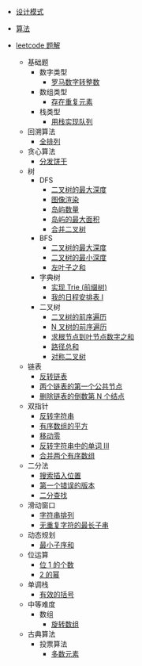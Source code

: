 - [设计模式](/magic-code/design-patterns)

- [算法](/magic-code/algorithm)

- [leetcode 题解](/magic-code/leetcode)

  - 基础题
    - 数字类型
      - [罗马数字转整数](/magic-code/leetcode/romanToInt.md)
    - 数组类型
      - [存在重复元素](/magic-code/leetcode/contains-duplicate.md)
    - 栈类型
      - [用栈实现队列](/magic-code/leetcode/queue-using-stacks.md)
  - 回溯算法
    - [全排列](/magic-code/leetcode/permutations.md)
  - 贪心算法
    - [分发饼干](/magic-code/leetcode/assign-cookies.md)
  - 树
    - DFS
      - [二叉树的最大深度](/magic-code/leetcode/tree-maxDepth-dfs.md)
      - [图像渲染](/magic-code/leetcode/flood-fill.md)
      - [岛屿数量](/magic-code/leetcode/num-of-lands.md)
      - [岛屿的最大面积](/magic-code/leetcode/max-area-of-island.md)
      - [合并二叉树](/magic-code/leetcode/merge-two-binary-trees.md)
    - BFS
      - [二叉树的最大深度](/magic-code/leetcode/tree-maxDepth-bfs.md)
      - [二叉树的最小深度](/magic-code/leetcode/tree-minDepth.md)
      - [左叶子之和](/magic-code/leetcode/sum-of-left-leaves.md)
    - 字典树
      - [实现 Trie (前缀树)](/magic-code/leetcode/trie.md)
      - [我的日程安排表 I](/magic-code/leetcode/my-calendar-1.md)
    - 二叉树
      - [二叉树的前序遍历](/magic-code/leetcode/tree-preorder-traversal.md)
      - [N 叉树的前序遍历](/magic-code/leetcode/n-tree-preorder-traversal.md)
      - [求根节点到叶节点数字之和](/magic-code/leetcode/sum-root-to-leaf-number.md)
      - [路径总和](/magic-code/leetcode/path-sum.md)
      - [对称二叉树](/magic-code/leetcode/symmetric-tree.md)
  - 链表
    - [反转链表](/magic-code/leetcode/reverse-list.md)
    - [两个链表的第一个公共节点](/magic-code/leetcode/get-intersection-node.md)
    - [删除链表的倒数第 N 个结点](/magic-code/leetcode/remove-nth-from-end.md)
  - 双指针
    - [反转字符串](/magic-code/leetcode/reverse-string.md)
    - [有序数组的平方](/magic-code/leetcode/squares-of-a-sorted-array.md)
    - [移动零](/magic-code/leetcode/move-zeroes.md)
    - [反转字符串中的单词 III](/magic-code/leetcode/reverse-words-in-a-string-iii.md)
    - [合并两个有序数组](/magic-code/leetcode/merge-sorted-array.md)
  - 二分法
    - [搜索插入位置](/magic-code/leetcode/search-insert.md)
    - [第一个错误的版本](/magic-code/leetcode/first-wrong-version.md)
    - [二分查找](/magic-code/leetcode/binary-search.md)
  - 滑动窗口
    - [字符串排列](/magic-code/leetcode/permutation-in-string.md)
    - [无重复字符的最长子串](/magic-code/leetcode/no-repeat-char.md)
  - 动态规划
    - [最小子序和](/magic-code/leetcode/maximum-subarray.md)
  - 位运算
    - [位 1 的个数](/magic-code/leetcode/hamming-weight.md)
    - [2 的幂](/magic-code/leetcode/power-of-two.md)
  - 单调栈
    - [有效的括号](/magic-code/leetcode/valid-parentheses.md)
  - 中等难度
    - 数组
      - [旋转数组](/magic-code/leetcode/rotate-array.md)
  - 古典算法
    - 投票算法
      - [多数元素](/magic-code/leetcode/marjority-element.md)
